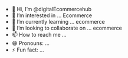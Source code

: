 - 👋 Hi, I’m @digitalEcommercehub
- 👀 I’m interested in ... Ecommerce
- 🌱 I’m currently learning ... ecommerce
- 💞️ I’m looking to collaborate on ... ecommerce
- 📫 How to reach me ...
- 😄 Pronouns: ...
- ⚡ Fun fact: ...

<!---
digitalEcommercehub/digitalEcommercehub is a ✨ special ✨ repository because its `README.md` (this file) appears on your GitHub profile.
You can click the Preview link to take a look at your changes.
--->
